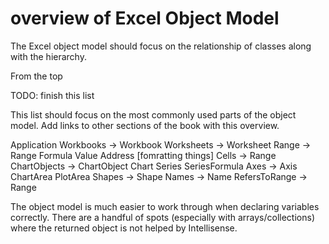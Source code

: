 # overview of Excel Object Model

The Excel object model should focus on the relationship of classes along with the hierarchy.

From the top

TODO: finish this list

This list should focus on the most commonly used parts of the object model.
Add links to other sections of the book with this overview.

Application
  Workbooks -> Workbook
    Worksheets -> Worksheet
      Range -> Range
        Formula
        Value
        Address
        [fomratting things]
      Cells -> Range
      ChartObjects -> ChartObject
        Chart
          Series
            SeriesFormula
          Axes -> Axis
          ChartArea
          PlotArea
      Shapes -> Shape
    Names -> Name
      RefersToRange -> Range

The object model is much easier to work through when declaring variables correctly.  There are a handful of spots (especially with arrays/collections) where the returned object is not helped by Intellisense.

